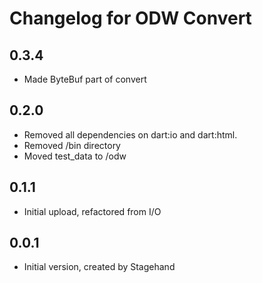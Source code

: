 # Changelog for ODW Convert

## 0.3.4

- Made ByteBuf part of convert

## 0.2.0

- Removed all dependencies on dart:io and dart:html.
- Removed /bin directory
- Moved test_data to /odw

## 0.1.1

- Initial upload, refactored from I/O

## 0.0.1

- Initial version, created by Stagehand



